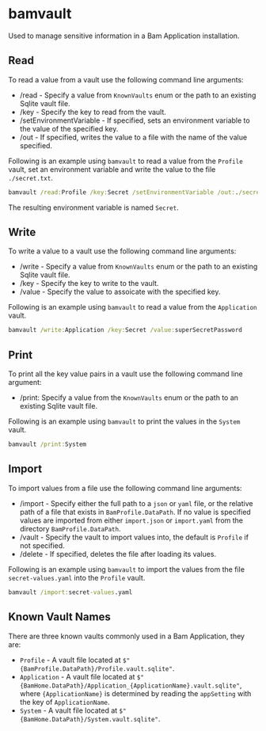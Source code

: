 # bamvault

Used to manage sensitive information in a Bam Application installation.

## Read
To read a value from a vault use the following command line arguments:

- /read - Specify a value from `KnownVaults` enum or the path to an existing Sqlite vault file.
- /key - Specify the key to read from the vault.
- /setEnvironmentVariable - If specified, sets an environment variable to the value of the specified key.
- /out - If specified, writes the value to a file with the name of the value specified.

Following is an example using `bamvault` to read a value from the `Profile` vault, set an environment variable and write the value to the file `./secret.txt`.

```cmd
bamvault /read:Profile /key:Secret /setEnvironmentVariable /out:./secret.txt
```

The resulting environment variable is named `Secret`.

## Write
To write a value to a vault use the following command line arguments:

- /write - Specify a value from `KnownVaults` enum or the path to an existing Sqlite vault file.
- /key - Specify the key to write to the vault.
- /value - Specify the value to assoicate with the specified key.

Following is an example using `bamvault` to read a value from the `Application` vault.

```cmd
bamvault /write:Application /key:Secret /value:superSecretPassword
```

## Print
To print all the key value pairs in a vault use the following command line argument:

- /print: Specify a value from the `KnownVaults` enum or the path to an existing Sqlite vault file.

Following is an example using `bamvault` to print the values in the `System` vault.

```cmd
bamvault /print:System
```
## Import
To import values from a file use the following command line arguments:

- /import - Specify either the full path to a `json` or `yaml` file, or the relative path of a file that exists in `BamProfile.DataPath`.  If no value is specified values are imported from either `import.json` or `import.yaml` from the directory `BamProfile.DataPath`.
- /vault - Specify the vault to import values into, the default is `Profile` if not specified.
- /delete - If specified, deletes the file after loading its values.

Following is an example using `bamvault` to import the values from the file `secret-values.yaml` into the `Profile` vault.

```cmd
bamvault /import:secret-values.yaml
```

## Known Vault Names
There are three known vaults commonly used in a Bam Application, they are:

- `Profile` - A vault file located at `$"{BamProfile.DataPath}/Profile.vault.sqlite"`.
- `Application` - A vault file located at `$"{BamHome.DataPath}/Application_{ApplicationName}.vault.sqlite"`, where `{ApplicationName}` is determined by reading the `appSetting` with the key of `ApplicationName`. 
- `System` - A vault file located at `$"{BamHome.DataPath}/System.vault.sqlite"`.
